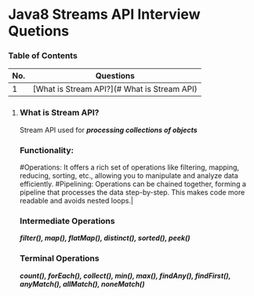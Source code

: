 # Java8 Streams API Interview Quetions

### Table of Contents
| No. | Questions |
|---- | ---------
|1 | [What is Stream API?](# What is Stream API)|


  1. ### What is Stream API?
     Stream API used for ***processing collections of objects***
     ### Functionality:
     #Operations: It offers a rich set of operations like filtering, mapping, reducing, sorting, etc., allowing you to manipulate and analyze data efficiently.
     #Pipelining: Operations can be chained together, forming a pipeline that processes the data step-by-step. This makes code more readable and avoids nested loops.|
      ### Intermediate Operations
      ***filter(), map(), flatMap(), distinct(), sorted(), peek()***
      ### Terminal Operations
      ***count(), forEach(), collect(), min(), max(), findAny(), findFirst(), anyMatch(), allMatch(), noneMatch()***
     
     
     
